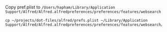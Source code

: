 Copy pref.plist to `/Users/hapham/Library/Application Support/Alfred/Alfred.alfredpreferences/preferences/features/websearch`

```
cp ~/projects/dot-files/alfred/prefs.plist ~/Library/Application Support/Alfred/Alfred.alfredpreferences/preferences/features/websearch/
```
